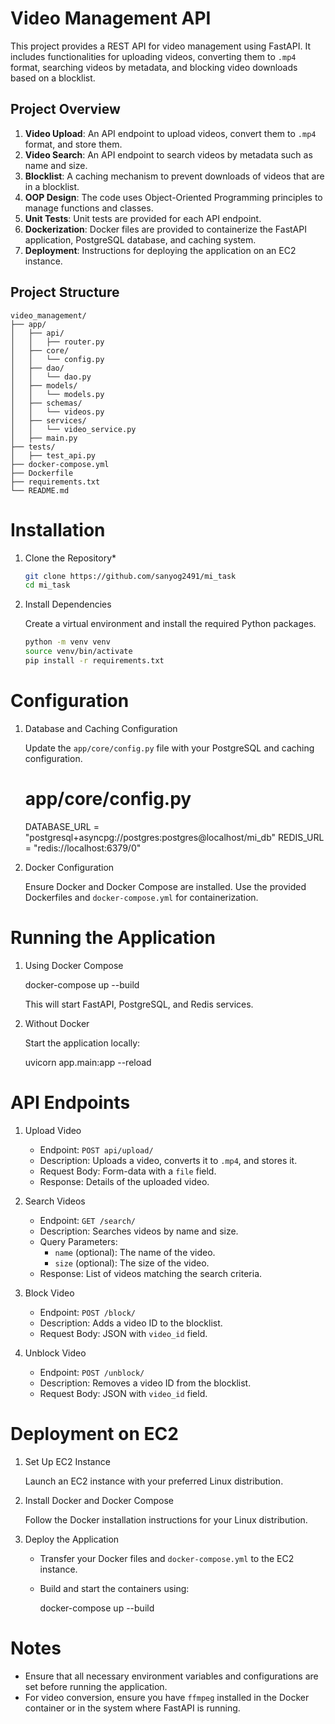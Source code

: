 # Video Management API
This project provides a REST API for video management using FastAPI. It includes functionalities for uploading videos, converting them to `.mp4` format, searching videos by metadata, and blocking video downloads based on a blocklist.

## Project Overview

1. **Video Upload**: An API endpoint to upload videos, convert them to `.mp4` format, and store them.
2. **Video Search**: An API endpoint to search videos by metadata such as name and size.
3. **Blocklist**: A caching mechanism to prevent downloads of videos that are in a blocklist.
4. **OOP Design**: The code uses Object-Oriented Programming principles to manage functions and classes.
5. **Unit Tests**: Unit tests are provided for each API endpoint.
6. **Dockerization**: Docker files are provided to containerize the FastAPI application, PostgreSQL database, and caching system.
7. **Deployment**: Instructions for deploying the application on an EC2 instance.

## Project Structure

```
video_management/
├── app/
│   ├── api/
│   │   ├── router.py
│   ├── core/
│   │   └── config.py
│   ├── dao/
│   │   └── dao.py
│   ├── models/
│   │   └── models.py
│   ├── schemas/
│   │   └── videos.py
│   ├── services/
│   │   └── video_service.py
│   ├── main.py
├── tests/
│   ├── test_api.py
├── docker-compose.yml
├── Dockerfile
├── requirements.txt
└── README.md
```

# Installation

1. Clone the Repository*

   ```bash
   git clone https://github.com/sanyog2491/mi_task
   cd mi_task
   ```

2. Install Dependencies

   Create a virtual environment and install the required Python packages.

   ```bash
   python -m venv venv
   source venv/bin/activate
   pip install -r requirements.txt
   ```

# Configuration

1. Database and Caching Configuration

   Update the `app/core/config.py` file with your PostgreSQL and caching configuration.

   # app/core/config.py
   DATABASE_URL = "postgresql+asyncpg://postgres:postgres@localhost/mi_db"
   REDIS_URL = "redis://localhost:6379/0"

2. Docker Configuration

   Ensure Docker and Docker Compose are installed. Use the provided Dockerfiles and `docker-compose.yml` for containerization.

# Running the Application

1. Using Docker Compose

   docker-compose up --build


   This will start FastAPI, PostgreSQL, and Redis services.

2. Without Docker

   Start the application locally:

   uvicorn app.main:app --reload


# API Endpoints

1. Upload Video

   - Endpoint: `POST api/upload/`
   - Description: Uploads a video, converts it to `.mp4`, and stores it.
   - Request Body: Form-data with a `file` field.
   - Response: Details of the uploaded video.

2. Search Videos

   - Endpoint: `GET /search/`
   - Description: Searches videos by name and size.
   - Query Parameters:
     - `name` (optional): The name of the video.
     - `size` (optional): The size of the video.
   - Response: List of videos matching the search criteria.

3. Block Video

   - Endpoint: `POST /block/`
   - Description: Adds a video ID to the blocklist.
   - Request Body: JSON with `video_id` field.

4. Unblock Video

   - Endpoint: `POST /unblock/`
   - Description: Removes a video ID from the blocklist.
   - Request Body: JSON with `video_id` field.


# Deployment on EC2

1. Set Up EC2 Instance

   Launch an EC2 instance with your preferred Linux distribution.

2. Install Docker and Docker Compose

   Follow the Docker installation instructions for your Linux distribution.

3. Deploy the Application

   - Transfer your Docker files and `docker-compose.yml` to the EC2 instance.
   - Build and start the containers using:

     docker-compose up --build

# Notes

- Ensure that all necessary environment variables and configurations are set before running the application.
- For video conversion, ensure you have `ffmpeg` installed in the Docker container or in the system where FastAPI is running.
